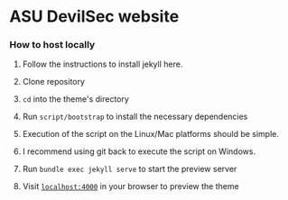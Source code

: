 # ASU DevilSec website

### How to host locally
 
1. Follow the instructions to install jekyll here. 

2. Clone repository  
3. `cd` into the theme's directory
4. Run `script/bootstrap` to install the necessary dependencies 
  1. Execution of the script on the Linux/Mac platforms should be simple.
  2. I recommend using git back to execute the script on Windows.
5. Run `bundle exec jekyll serve` to start the preview server
6. Visit [`localhost:4000`](http://localhost:4000) in your browser to preview the theme





